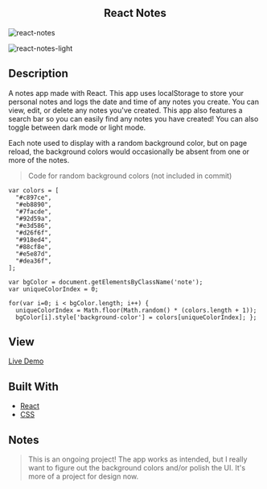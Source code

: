 <h2 align="center"> React Notes </h2>

![react-notes](https://user-images.githubusercontent.com/91632194/224813184-8bab37c3-608f-4455-81b7-a42b7ea907b6.png)

![react-notes-light](https://user-images.githubusercontent.com/91632194/224820691-9c52f0fd-55f4-4984-a535-0e98e3e34f41.png)

## Description
A notes app made with React. This app uses localStorage to store your personal notes and logs the date and time of 
any notes you create. You can view, edit, or delete any notes you've created. This app also features a search bar so you can easily find any notes you have created! You can also toggle between dark mode or light mode. 



Each note used to display with a random background color, but on page reload, the background colors would occasionally be absent from one or more of the notes.

> Code for random background colors (not included in commit)

```
var colors = [
  "#c897ce", 
  "#eb8890",  
  "#7facde", 
  "#92d59a", 
  "#e3d586",
  "#d26f6f",
  "#918ed4",
  "#88cf8e",
  "#e5e87d",
  "#dea36f",
];
 
var bgColor = document.getElementsByClassName('note');
var uniqueColorIndex = 0;

for(var i=0; i < bgColor.length; i++) {
  uniqueColorIndex = Math.floor(Math.random() * (colors.length + 1));
  bgColor[i].style['background-color'] = colors[uniqueColorIndex]; };
```


## View
[Live Demo]()

## Built With
- [React](https://reactjs.org/)
- [CSS](https://developer.mozilla.org/en-US/docs/Web/CSS)

## Notes
> This is an ongoing project! The app works as intended, but I really want to figure out the background colors and/or 
> polish the UI. It's more of a project for design now. 


